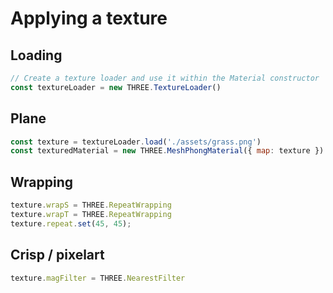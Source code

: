 # Applying a texture

## Loading
```js
// Create a texture loader and use it within the Material constructor
const textureLoader = new THREE.TextureLoader()
```

## Plane
```js
const texture = textureLoader.load('./assets/grass.png')
const texturedMaterial = new THREE.MeshPhongMaterial({ map: texture })
```

## Wrapping
```js
texture.wrapS = THREE.RepeatWrapping
texture.wrapT = THREE.RepeatWrapping
texture.repeat.set(45, 45);
```

## Crisp / pixelart
```js
texture.magFilter = THREE.NearestFilter
```
